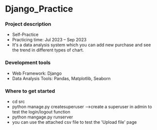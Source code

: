 # Django_Practice

### Project description
* Self-Practice
* Practicing time: Jul 2023 – Sep 2023
* It's a data analysis system which you can add new purchase and see the trend in different types of chart.

### Development tools
* Web Framework: Django
* Data Analysis Tools: Pandas, Matplotlib, Seaborn

### Where to get started
* cd src
* python manage.py createsuperuser -->create a superuser in admin to test the login/logout function
* python mangage.py runserver
* you can use the attached csv file to test the 'Upload file' page
